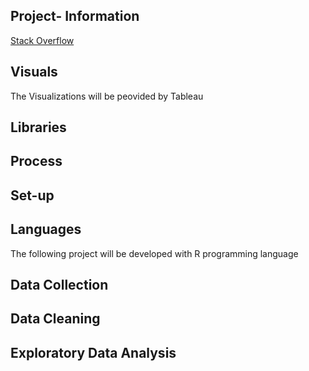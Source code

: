 
## Project- Information
[Stack Overflow](https://www.kaggle.com/stackoverflow/stackoverflow)

## Visuals
The Visualizations will be peovided by Tableau
## Libraries
## Process 
## Set-up
## Languages
The following project will be developed with R programming language
## Data Collection
## Data Cleaning
## Exploratory Data Analysis
